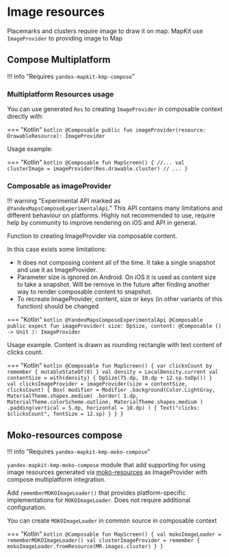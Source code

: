 # Image resources

Placemarks and clusters require image to draw it on map. MapKit use `ImageProvider` to providing
image to Map

## Compose Multiplatform

!!! info "Requires `yandex-mapkit-kmp-compose`"

### Multiplatform Resources usage

You can use generated `Res` to creating `ImageProvider` in composable context directly with:

=== "Kotlin"
    ```kotlin
    @Composable
    public fun imageProvider(resource: DrawableResource): ImageProvider
    ```

Usage example:

=== "Kotlin"
    ```kotlin
    @Composable
    fun MapScreen() {
        //...
        val clusterImage = imageProvider(Res.drawable.cluster)
        // ...
    }
    ```


### Composable as imageProvider

!!! warning "Experimental API marked as `@YandexMapsComposeExperimentalApi`."
    This API contains many limitations and different behaviour on platforms. Highly not recommended
    to use, require help by community to improve rendering on iOS and API in general.

Function to creating ImageProvider via composable content.

In this case exists some limitations:

- It does not composing content all of the time. It take a single snapshot and use it as 
  ImageProvider.
- Parameter size is ignored on Android. On iOS it is used as content size to take a snapshot.
  Will be remove in the future after finding another way to render composable content to snapshot.
- To recreate ImageProvider, content, size or keys (in other variants of this function) should be 
  changed

=== "Kotlin"
    ```kotlin
    @YandexMapsComposeExperimentalApi
    @Composable
    public expect fun imageProvider(
        size: DpSize,
        content: @Composable () -> Unit
    ): ImageProvider
    ```

Usage example. Content is drawn as rounding rectangle with text content of clicks count.

=== "Kotlin"
    ```kotlin
    @Composable
    fun MapScreen() {
        var clicksCount by remember { mutableStateOf(0) }
        val density = LocalDensity.current
        val contentSize = with(density) { DpSize(75.dp, 10.dp + 12.sp.toDp()) }
        val clicksImageProvider = imageProvider(size = contentSize, clicksCount) {
          Box(
              modifier = Modifier
              .background(Color.LightGray, MaterialTheme.shapes.medium)
              .border(
                  1.dp,
                  MaterialTheme.colorScheme.outline,
                  MaterialTheme.shapes.medium
              )
              .padding(vertical = 5.dp, horizontal = 10.dp)
          ) {
                Text("clicks: $clicksCount", fontSize = 12.sp)
          }
        }
    }
    ```

## Moko-resources compose

!!! info "Requires `yandex-mapkit-kmp-moko-compose`"

`yandex-mapkit-kmp-moko-compose` module that add supporting for using image resources generated
via [moko-resources](https://github.com/icerockdev/moko-resources) as ImageProvider
with compose multiplatform integration.

Add `rememberMOKOImageLoader()` that provides platform-specific implementations for
`MOKOImageLoader`. Does not require additional configuration.

You can create `MOKOImageLoader` in common source in composable context

=== "Kotlin"
    ```kotlin
    @Composable
    fun MapScreen() {
      val mokoImageLoader = rememberMOKOImageLoader()
      val clusterImageProvider = remember { mokoImageLoader.fromResource(MR.images.cluster) }
    }
    ```